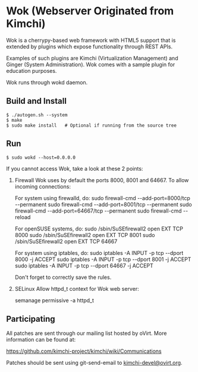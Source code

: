 Wok (Webserver Originated from Kimchi)
======================================

Wok is a cherrypy-based web framework with HTML5 support that is extended by
plugins which expose functionality through REST APIs.

Examples of such plugins are Kimchi (Virtualization Management) and Ginger
(System Administration). Wok comes with a sample plugin for education purposes.

Wok runs through wokd daemon.


Build and Install
-----------------

    $ ./autogen.sh --system
    $ make
    $ sudo make install   # Optional if running from the source tree


Run
---

    $ sudo wokd --host=0.0.0.0

If you cannot access Wok, take a look at these 2 points:

1. Firewall
Wok uses by default the ports 8000, 8001 and 64667. To allow incoming connections:

    For system using firewalld, do:
    sudo firewall-cmd --add-port=8000/tcp --permanent
    sudo firewall-cmd --add-port=8001/tcp --permanent
    sudo firewall-cmd --add-port=64667/tcp --permanent
    sudo firewall-cmd --reload

    For openSUSE systems, do:
    sudo /sbin/SuSEfirewall2 open EXT TCP 8000
    sudo /sbin/SuSEfirewall2 open EXT TCP 8001
    sudo /sbin/SuSEfirewall2 open EXT TCP 64667

    For system using iptables, do:
    sudo iptables -A INPUT -p tcp --dport 8000 -j ACCEPT
    sudo iptables -A INPUT -p tcp --dport 8001 -j ACCEPT
    sudo iptables -A INPUT -p tcp --dport 64667 -j ACCEPT

    Don't forget to correctly save the rules.


2. SELinux
Allow httpd_t context for Wok web server:

    semanage permissive -a httpd_t


Participating
-------------

All patches are sent through our mailing list hosted by oVirt.  More
information can be found at:

https://github.com/kimchi-project/kimchi/wiki/Communications

Patches should be sent using git-send-email to kimchi-devel@ovirt.org.

